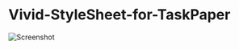 # Vivid-StyleSheet-for-TaskPaper

![Screenshot](/../screenshots/Screen%20Shot%202016-12-14%20at%2008.45.43.jpg "Screenshot")

